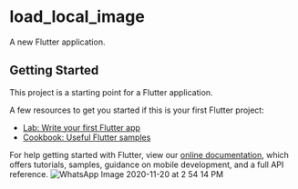 # load_local_image

A new Flutter application.

## Getting Started

This project is a starting point for a Flutter application.

A few resources to get you started if this is your first Flutter project:

- [Lab: Write your first Flutter app](https://flutter.dev/docs/get-started/codelab)
- [Cookbook: Useful Flutter samples](https://flutter.dev/docs/cookbook)

For help getting started with Flutter, view our
[online documentation](https://flutter.dev/docs), which offers tutorials,
samples, guidance on mobile development, and a full API reference.
![WhatsApp Image 2020-11-20 at 2 54 14 PM](https://user-images.githubusercontent.com/72099262/99780318-838eb080-2b40-11eb-862f-a2e6f34b5037.jpeg)
